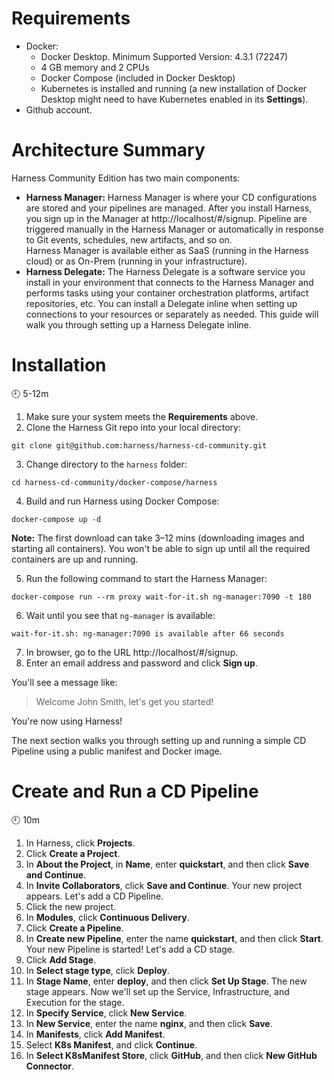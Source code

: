 # Requirements
- Docker: 
  - Docker Desktop. Minimum Supported Version: 4.3.1 (72247)
  - 4 GB memory and 2 CPUs
  - Docker Compose (included in Docker Desktop)
  - Kubernetes is installed and running (a new installation of Docker Desktop might need to have Kubernetes enabled in its **Settings**).
- Github account.

# Architecture Summary

Harness Community Edition has two main components:

-   **Harness Manager:** Harness Manager is where your CD configurations are stored and your pipelines are managed. After you install Harness, you sign up in the Manager at http://localhost/#/signup.
    Pipeline are triggered manually in the Harness Manager or automatically in response to Git events, schedules, new artifacts, and so on.  
    Harness Manager is available either as SaaS (running in the Harness cloud) or as On-Prem (running in your infrastructure).
-   **Harness Delegate:** The Harness Delegate is a software service you install in your environment that connects to the Harness Manager and performs tasks using your container orchestration platforms, artifact repositories, etc.
   You can install a Delegate inline when setting up connections to your resources or separately as needed. This guide will walk you through setting up a Harness Delegate inline.

# Installation
:clock9: 5-12m

 1. Make sure your system meets the **Requirements** above.
 2. Clone the Harness Git repo into your local directory:
 ```
 git clone git@github.com:harness/harness-cd-community.git
```
 
 3. Change directory to the `harness` folder:
```
cd harness-cd-community/docker-compose/harness
```
 4. Build and run Harness using Docker Compose:
```
docker-compose up -d
```
**Note:** The first download can take 3–12 mins (downloading images and starting all containers). You won't be able to sign up until all the required containers are up and running.

 5. Run the following command to start the Harness Manager:
 ```
 docker-compose run --rm proxy wait-for-it.sh ng-manager:7090 -t 180
 ```
 6. Wait until you see that `ng-manager` is available:
 ```
 wait-for-it.sh: ng-manager:7090 is available after 66 seconds
 ```
 
 7. In browser, go to the URL http://localhost/#/signup.
 8. Enter an email address and password and click **Sign up**.

You'll see a message like:

> Welcome John Smith, let's get you started!

You're now using Harness!

The next section walks you through setting up and running a simple CD Pipeline using a public manifest and Docker image.

# Create and Run a CD Pipeline
:clock9: 10m

1. In Harness, click **Projects**.
2. Click **Create a Project**.
3. In **About the Project**, in **Name**, enter **quickstart**, and then click **Save and Continue**.
4. In **Invite Collaborators**, click **Save and Continue**.
Your new project appears. Let's add a CD Pipeline.
5. Click the new project.
6. In **Modules**, click **Continuous Delivery**.
7. Click **Create a Pipeline**.
8. In **Create new Pipeline**, enter the name **quickstart**, and then click **Start**.
Your new Pipeline is started! Let's add a CD stage.
9. Click **Add Stage**.
10. In **Select stage type**, click **Deploy**.
11. In **Stage Name**, enter **deploy**, and then click **Set Up Stage**.
The new stage appears. Now we'll set up the Service, Infrastructure, and Execution for the stage.
12. In **Specify Service**, click **New Service**.
13. In **New Service**, enter the name **nginx**, and then click **Save**.
14. In **Manifests**, click **Add Manifest**.
15. Select **K8s Manifest**, and click **Continue**.
16. In **Select K8sManifest Store**, click **GitHub**, and then click **New GitHub Connector**.


